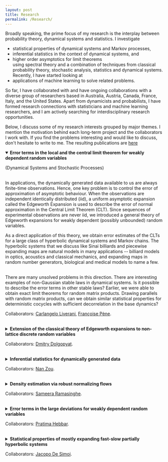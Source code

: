 ```yaml
---
layout: post      
title: Research              
permalink: /Research/          
---
```

Broadly speaking, the prime focus of my research is the interplay between probability theory, dynamical systems and statistics. I investigate 
- statistical properties of dynamical systems and Markov processes,
- inferential statistics in the context of dynamical systems, and 
- higher order asymptotics for limit theorems    
using spectral theory and a combination of techniques from classical probability theory, stochastic analysis, statistics and dynamical systems. Recently, I have started looking at      
- applications of machine learning to solve related problems. 

So far, I have collaborated with and have ongoing collaborations with a diverse group of researchers based in Australia, Austria, Canada, France, Italy, and the United States. Apart from dynamicists and probabilists, I have formed research connections with statisticians and machine learning researchers, and I am actively searching for interdisciplinary research opportunities.

Below, I discuss some of my research interests grouped by major themes. I mention the motivation behind each long-term project and the collaborators I work with. If you find the problems interesting and would like to discuss, don't hesitate to write to me. The resulting publications are [here](https://kasun-fernando.github.io/personal-webpage/Publications/)                     

<details open>
<summary><b>Error terms in the local and the central limit theorem for weakly dependent random variables</b></summary>      
  
(Dynamical Systems and Stochastic Processes)<br><br>         

In applications, the dynamically generated data available to us are always finite-time observations. Hence, one key problem is to control the error of approximation of asymptotic behaviour. When the observations are independent identically distributed (iid), a uniform asymptotic expansion called the Edgeworth Expansion is used to describe the error of normal approximation in the Central Limit Theorem (CLT). Since sequences of experimental observations are never iid, we introduced a general theory of Edgeworth expansions for weakly dependent (possibly unbounded) random variables.<br>
  
As a direct application of this theory, we obtain error estimates of the CLTs for a large class of hyperbolic dynamical systems and Markov chains. The hyperbolic systems that we discuss like Sinai billiards and piecewise expanding maps are natural models in many applications -- billiard models in optics, acoustics and classical mechanics, and expanding maps in random number generators, biological and medical models to name a few.<br><br> 

There are many unsolved problems in this direction. There are interesting examples of non-Gaussian stable laws in dynamical systems. Is it possible to describe the error terms in other stable laws? Earlier, we were able to obtain exact limit theorems for random matrix products. Drawing parallels with random matrix products, can we obtain similar statistical properties for deterministic cocycles with sufficient decorrelation in the base dynamics?  
</details>

Collaborators: [Carlangelo Liverani](https://www.mat.uniroma2.it/~liverani/), [Fran&ccedil;oise P&egrave;ne](http://lmba.math.univ-brest.fr/perso/francoise.pene/).<br> <br> 

<details>
<summary><b>Extension of the classical theory of Edgeworth expansions to non-lattice discrete random variables</b></summary>    

(Classical Probability Theory)<br><br>                     

The classical theory on the Edgeworth Expansion used in describing the error of normal approximation in the CLT expansions is far from complete. In particular, it does not discuss discrete random variables which are non-lattice. We managed to extend the existing theory to include _typical_ discrete random variables.<br><br>                              

As the next few steps, we have some questions in mind. Is it possible to describe the error in the CLT when we pick a particular discrete random variable instead of describing the typical error? In particular, how do the Diophantine properties of the support of the discrete random variable affect this error? Also, in the absence of uniform error estimates, can we describe the error in weaker norms?    
</details>  

Collaborators: [Dmitry Dolgopyat](https://www.math.umd.edu/~dolgop/).<br><br>   
  
<details>
<summary><b>Inferential statistics for dynamically generated data</b></summary>                    
  
(Statistics and Dynamical Systems)<br><br>                     

Parameter estimation problems in dynamical systems arise naturally in many areas, including machine learning, physics, econometrics, and engineering. Moreover, one should be able to apply tools from statistics to limited dynamically generated data and obtain meaningful inferences. Therefore, it is imperative that we investigate inferential statistics in the context of dynamical systems. However, since dynamically generated data are not iid, it is not straightforward to show the accuracy of statistical techniques. So, there must be rigorous justifications for tools like maximal likelihood methods and the Bootstrap when used in such contexts.<br><br>                                    
We introduced A generic bootstrap methods for dynamical systems. Under some general conditions, using a novel continuous Edgeworth expansions, we establish not only the consistency but also the higher-order accuracy the bootstrap. We also study the empirical performance of the bootstrap methods using computer simulations.<br><br>
  
This area of research is widely open. For the pivoted bootstrap algorithm to work, either we should know the asymptotic variance or we should be able to readily estimate it. As far as we know, there is no theoretically-justified estimator for the asymptotic variance in a dynamical context. To solve this problem, can we find a good estimator for asymptotic variance? If so, what is the theoretical and empirical behavior of the pivoted bootstrap method based on this estimator? 
</details> 

Collaborators: [Nan Zou](https://sites.google.com/site/nzoupersonal/home).<br> <br> 

<details>        
<summary><b>Density estimation via robust normalizing flows</b></summary> 

(Machine Learning, Statistics and Probability)<br><br> 

In the recent years, with the proliferation of machine learning research, modeling and prediction of real-world phenomena have progressed to the next level. There are numerous problems connected to statistics, probability theory, and dynamical systems that can be solved using machine learning. The problem of modeling an unknown probability distribution using sample data is one such example. A Normalizing flow (NF) in machine learning is a supervised learning procedure that determines the probability distribution of sample data by performing a maximum likelihood optimization.<br><br> 

We introduced a triangular NFs on euclidean spaces using Bernstein polynomials as coupling functions. Our NF model is robust under perturbations, ideal for compactly supported densities and can approximate any density even the ones that are multimodal and have sharp jumps. There are many real-world applications in nonlinear geometries (circular, spherical, etc.); for instance, applications in robotics and molecular modeling. Can we formulate robust normalizing flows in such non-linear geometries?
</details>

Collaborators: [Sameera Ramasinghe](https://scholar.google.com/citations?user=-j0m9aMAAAAJ&hl=en).<br> <br> 

<details>            
<summary><b>Error terms in the large deviations for weakly dependent random variables</b></summary>             
        
(Dynamical Systems and Stochastic Processes)<br><br>     

For parabolic PDEs (with non-degeneracy assumptions) the fundamental solution is the transition density of the related diffusion process. Therefore, studying the long-term behaviour of fundamental solutions is the same as studying asymptotics of Markov probability densities. For a reasonable analysis, one must obtain LDPs which describe the solution at linear distances from the effective drift. A finer analysis is possible if higher order asymptotics is available. We introduced the required asymptotic expansions for probability distribution functions.<br><br> 

The first term of the large deviation asymptotics of the density of a branching process is obtained in a work of Hebbar, Koralov and Nolan. Is it possible to derive higher order expansions for densities of Markov processes? Moreover, our results do not apply to lattice valued processes but techniques for lattice-valued case in our previous work extend to this setting naturally. So, is it possible to obtain similar results in the lattice-valued case?    
</details>

Collaborators: [Pratima Hebbar](https://sites.google.com/view/pratimahebbar).<br> <br>      

<details>
<summary><b>Statistical properties of mostly expanding fast-slow partially hyperbolic systems</b></summary>

(Smooth Ergodic Theory)<br><br>              
                  
When systems are partially hyperbolic, as demonstrated in the series of recent influential work of De Simoi, Liverani and coauthors, the study of statistical properties becomes challenging. They demonstrate metastable behaviour in a deterministic setting for the first time by considering an open class of fast-slow partially hyperbolic systems with mostly contracting centre directions. They also study the existence of SRB measures, their rate of decay of correlations, LLTs and LDPs.<br><br>                         
There are some interesting questions related that require further exploration. What statistical properties are retained if the fast-slow partially hyperbolic systems considered there have mostly expanding centre directions? In particular, what conditions guarantee the existence of SRB measures and do they have exponential decay of correlations?   
</details>

Collaborators: [Jacopo De Simoi](http://www.math.toronto.edu/jacopods/).<br> <br> 
